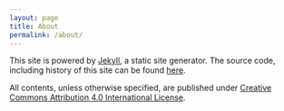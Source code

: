 ```yaml
---
layout: page
title: About
permalink: /about/
---
```


This site is powered by [Jekyll](https://jekyllrb.com/), a static site
generator.  The source code, including history of this site can be found
[here](https://github.com/ChengYuShun/chengyushun.github.io).

All contents, unless otherwise specified, are published under [Creative Commons
Attribution 4.0 International
License](https://creativecommons.org/licenses/by/4.0/).
